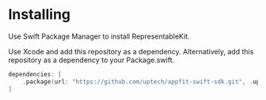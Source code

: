 # Installing

Use Swift Package Manager to install RepresentableKit.

Use Xcode and add this repository as a dependency.
Alternatively, add this repository as a dependency to your Package.swift.

```swift
dependencies: [
    .package(url: "https://github.com/uptech/appfit-swift-sdk.git", .upToNextMajor(from: "1.0.0"))
]
```
